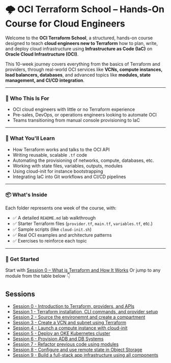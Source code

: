 # 🌩️ OCI Terraform School – Hands-On Course for Cloud Engineers

Welcome to the **OCI Terraform School**, a structured, hands-on course designed to teach **cloud engineers new to Terraform** how to plan, write, and deploy cloud infrastructure using **Infrastructure as Code (IaC)** on **Oracle Cloud Infrastructure (OCI)**.

This 10-week journey covers everything from the basics of Terraform and providers, through real-world OCI services like **VCNs, compute instances, load balancers, databases**, and advanced topics like **modules, state management, and CI/CD integration**.

---

### 🎯 Who This Is For

- OCI cloud engineers with little or no Terraform experience
- Pre-sales, DevOps, or operations engineers looking to automate OCI
- Teams transitioning from manual console provisioning to IaC

---

### 🧭 What You'll Learn

- How Terraform works and talks to the OCI API  
- Writing reusable, scalable `.tf` code  
- Automating the provisioning of networks, compute, databases, etc.  
- Working with state files, variables, outputs, modules  
- Using cloud-init for instance bootstrapping  
- Integrating IaC into Git workflows and CI/CD pipelines

---

### 📦 What's Inside

Each folder represents one week of the course, with:

- ✅ A detailed `README.md` lab walkthrough
- ✅ Starter Terraform files (`provider.tf`, `main.tf`, `variables.tf`, etc.)
- ✅ Sample scripts (like `cloud-init.sh`)
- ✅ Real OCI examples and architecture patterns
- ✅ Exercises to reinforce each topic

---

### 🚀 Get Started

Start with [Session 0 – What is Terraform and How It Works](./session0_intro_to_terraform/README.md)
Or jump to any module from the table below 👇

## Sessions
- [Session 0 - Introduction to Terraform, providers, and APIs](./session0_intro_to_terraform/README.md)
- [Session 1 - Terraform installation, CLI commands, and provider setup](./session1_setup_and_basics/README.md)
- [Session 2 - Source the environemnt and create a compartment](./session2_compartment/README.md)
- [Session 3 - Create a VCN and subnet using Terraform](./session3_vcn_and_subnet/README.md)
- [Session 4 - Launch a compute instance with cloud-init](./session4_compute_instance/README.md)
- [Session 5 - Deploy an OKE Kubernetes cluster](./session5_oke_cluster/README.md)
- [Session 6 - Provision ADB and DB Systems](./session6_oci_databases/README.md)
- [Session 7 - Refactor previous code using modules](./session7_modules/README.md)
- [Session 8 - Configure and use remote state in Object Storage](./session8_remote_state/README.md)
- [Session 9 - Build a full-stack app infrastructure using all components](./session9_final_project/README.md)
